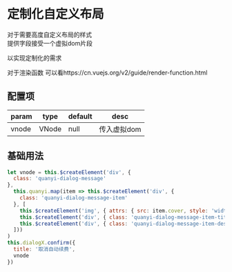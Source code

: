 <script>
export default {
  data () {
    return {
      dialogX: null,
      quanyi: [{
        cover: 'http://ued.rr.tv/icon_qiandao_s.png',
        title: '超值优惠',
        desc: '续费61折',
      }, {
        cover: 'http://ued.rr.tv/icon_qiandao_s.png',
        title: '省心省力',
        desc: '自由续费可取消',
      }, {
        cover: 'http://ued.rr.tv/icon_qiandao_s.png',
        title: '高速升级',
        desc: '赠小蜜蜂勋章',
      }]
    }
  },
  methods: {
    createDialog () {
      this.dialogX = new window.VueDialogX(window.Vue)
    },
    customDialog () {
      if (!this.dialogX) this.createDialog()
      let vnode = this.$createElement('div', { 
        class: 'quanyi-dialog-message'
      }, 
        this.quanyi.map(item => this.$createElement('div', {
          class: 'quanyi-dialog-message-item'
        }, [
          this.$createElement('img', { attrs: { src: item.cover, style: 'width: 33px;margin-bottom: 0.1rem' }, class: 'quanyi-dialog-message-item-cover' }),
          this.$createElement('div', { class: 'quanyi-dialog-message-item-title' }, item.title),
          this.$createElement('div', { class: 'quanyi-dialog-message-item-desc' }, item.desc)
        ]))
      )
      this.dialogX.confirm({
        title: '取消自动续费',
        vnode
      })
    },
  },
  mounted () {
  }
}
</script>
<style>

.quanyi-dialog-message {
  display: flex;
  justify-content: space-between
}
.quanyi-dialog-message-item-title {
  color: #333333;
  font-size: 15px
}
.quanyi-dialog-message-item-desc {
  color: #919699;
  font-size: 12px;
}
</style>
# 定制化自定义布局

对于需要高度自定义布局的样式  
提供字段接受一个虚拟dom片段

以实现定制化的需求

对于渲染函数 可以看https://cn.vuejs.org/v2/guide/render-function.html

## 配置项

param   | type   | default | desc
|----   | ----   | ------- | ----
vnode    | VNode | null      | 传入虚拟dom

## 基础用法

<template>
<button class="button" @click="customDialog">渲染VNode</button>
</template>

``` js
let vnode = this.$createElement('div', { 
  class: 'quanyi-dialog-message'
}, 
  this.quanyi.map(item => this.$createElement('div', {
    class: 'quanyi-dialog-message-item'
  }, [
    this.$createElement('img', { attrs: { src: item.cover, style: 'width: 33px;margin-bottom: 0.1rem' }, class: 'quanyi-dialog-message-item-cover' }),
    this.$createElement('div', { class: 'quanyi-dialog-message-item-title' }, item.title),
    this.$createElement('div', { class: 'quanyi-dialog-message-item-desc' }, item.desc)
  ]))
)
this.dialogX.confirm({
  title: '取消自动续费',
  vnode
})
```
